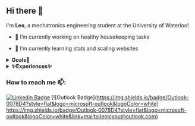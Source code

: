 ## Hi there 👋

I'm **Leo**, a mechatronics engineering student at the University of Waterloo!

  - 🔭 I’m currently working on healthy housekeeping tasks
    
  - 🌱 I’m currently learning stats and scaling websites

<details>
 <summary><strong>Goals🚀</strong></summary>

  - nothing here yet
    
</details>
    
<details>
 <summary><strong>✨Experiences✨</strong></summary>

  - 🎒 Candidate for B.A.Sc. Mechatronics Engineering @ uWaterloo
  - 💻 Incoming SWE Intern @ MAGI inc 
</details>

### How to reach me 📫: 

[![Linkedin Badge](https://img.shields.io/badge/-LinkedIn-blue?style=flat-square&logo=Linkedin&logoColor=white&link=https://www.linkedin.com/in/leojcyou/)](https://www.linkedin.com/in/leojcyou/)
[![Outlook Badge]([https://img.shields.io/badge/Outlook-0078D4?style=flat&logo=microsoft-outlook&logoColor=white]	https://img.shields.io/badge/Outlook-0078D4?style=flat&logo=microsoft-outlook&logoColor=white&link=mailto:leojcyou@outlook.com)](mailto:leojcyou@outlook.com)




